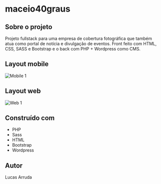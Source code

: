 # maceio40graus

## Sobre o projeto

Projeto fullstack para uma empresa de cobertura fotográfica que também atua como portal de notícia e divulgação de eventos. Front feito com HTML, CSS, SASS e Bootstrap e o back com PHP + Wordpress como CMS.

## Layout mobile
![Mobile 1](https://arrudafdc.github.io/portfolio/assets/img/mcz40/mcz-mobile.jpg)

## Layout web
![Web 1](https://arrudafdc.github.io/portfolio/assets/img/mcz40/mcz-desktop.jpg)

## Construído com

* PHP
* Sass
* HTML
* Bootstrap
* Wordpress

## Autor

Lucas Arruda

